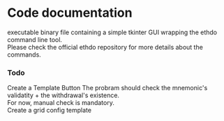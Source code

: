 # Code documentation
executable binary file containing a simple tkinter GUI wrapping the ethdo command line tool.  
Please check the official ethdo repository for more details about the commands. 

### Todo 
Create a Template Button 
The probram should check the mnemonic's validatity + the withdrawal's existence.  
For now, manual check is mandatory.  
Create a grid config template
